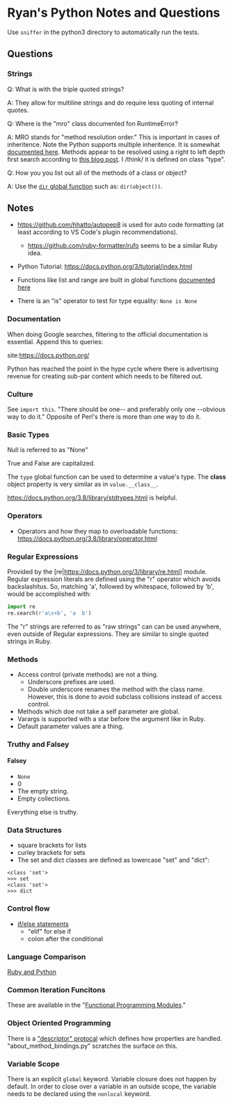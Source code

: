 # Ryan's Python Notes and Questions

Use `sniffer` in the python3 directory to automatically run the tests.

## Questions

### Strings

Q: What is with the triple quoted strings?

A: They allow for multiline strings and do require less quoting of internal quotes.

Q: Where is the "mro" class documented fon RuntimeError?

A: MRO stands for "method resolution order." This is important in cases of inheritence. Note the Python supports multiple inheritence. It is somewhat [documented here](https://docs.python.org/3/reference/datamodel.html#resolving-mro-entries). Methods appear to be resolved using a right to left depth first search according to [this blog post](http://www.srikanthtechnologies.com/blog/python/mro.aspx#:~:text=Method%20Resolution%20Order%20(MRO)%20is,lets%20examine%20a%20few%20cases.). I /think/ it is defined on class "type".

Q: How you you list out all of the methods of a class or object?

A: Use the [`dir` global function](https://docs.python.org/3/library/functions.html#dir) such as: `dir(object())`.

## Notes

* https://github.com/hhatto/autopep8 is used for auto code formatting (at least according to VS Code's plugin recommendations).
  * https://github.com/ruby-formatter/rufo seems to be a similar Ruby idea.

* Python Tutorial: https://docs.python.org/3/tutorial/index.html

* Functions like list and range are built in global functions [documented here](https://docs.python.org/3/library/functions.html)

* There is an "is" operator to test for type equality: `None is None`

### Documentation

When doing Google searches, filtering to the official documentation is essential. Append this to queries:

site:https://docs.python.org/

Python has reached the point in the hype cycle where there is advertising revenue for creating sub-par content which needs to be filtered out.

### Culture

See `import this`. "There should be one-- and preferably only one --obvious way to do it." Opposite of Perl's there is more than one way to do it.

### Basic Types

Null is referred to as "None"

True and False are capitalized.

The `type` global function can be used to determine a value's type. The __class__ object property is very similar as in `value.__class__`.

https://docs.python.org/3.8/library/stdtypes.html is helpful.

### Operators

* Operators and how they map to overloadable functions: https://docs.python.org/3.8/library/operator.html

### Regular Expressions

Provided by the [re|https://docs.python.org/3/library/re.html] module. Regular expression literals are defined using the "r" operator which avoids backslashitus. So, matching 'a', followed by whitespace, followed by 'b', would be accomplished with:

```python
import re
re.search(r'a\s+b', 'a  b')
```

The "r" strings are referred to as "raw strings" can can be used anywhere, even outside of Regular expressions. They are similar to single quoted strings in Ruby.

### Methods

* Access control (private methods) are not a thing.
  * Underscore prefixes are used.
  * Double underscore renames the method with the class name. However, this is done to avoid subclass collisions instead of access control.
* Methods which doe not take a self parameter are global.
* Varargs is supported with a star before the argument like in Ruby.
* Default parameter values are a thing.

### Truthy and Falsey

#### Falsey

* `None`
* 0
* The empty string.
* Empty collections.

Everything else is truthy.

### Data Structures
* square brackets for lists
* curley brackets for sets
* The set and dict classes are defined as lowercase "set" and "dict":

```
<class 'set'>
>>> set
<class 'set'>
>>> dict
```

### Control flow

* [if/else statements](https://docs.python.org/3/tutorial/controlflow.html)
  * "elif" for else if
  * colon after the conditional

### Language Comparison

[Ruby and Python](https://grschafer.com/guides/2013/08/20/ruby-and-python-by-example/)

### Common Iteration Funcitons

These are available in the "[Functional Programming Modules](https://docs.python.org/3/library/functional.html)."

### Object Oriented Programming

There is a ["descriptor" protocal](https://docs.python.org/3/howto/descriptor.html) which defines how properties are handled. "about_method_bindings.py" scratches the surface on this.

### Variable Scope

There is an explicit `global` keyword. Variable closure does not happen by default. In order to close over a variable in an outside scope, the variable needs to be declared using the `nonlocal` keyword.